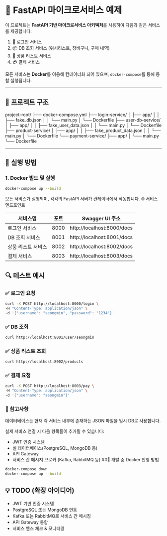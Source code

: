 # 🧩 FastAPI 마이크로서비스 예제

이 프로젝트는 **FastAPI 기반 마이크로서비스 아키텍처**를 사용하여 다음과 같은 서비스를 제공합니다:

1. 🔐 로그인 서비스  
2. 📦 DB 조회 서비스 (위시리스트, 장바구니, 구매 내역)  
3. 🛒 상품 리스트 서비스  
4. 💳 결제 서비스  

모든 서비스는 **Docker**를 이용해 컨테이너화 되어 있으며, `docker-compose`를 통해 통합 실행됩니다.

---

## 📁 프로젝트 구조

project-root/
├── docker-compose.yml
├── login-service/
│   ├── app/
│   │   ├── fake_db.json
│   │   └── main.py
│   └── Dockerfile
├── user-db-service/
│   ├── app/
│   │   ├── fake_user_data.json
│   │   └── main.py
│   └── Dockerfile
├── product-service/
│   ├── app/
│   │   ├── fake_product_data.json
│   │   └── main.py
│   └── Dockerfile
└── payment-service/
├── app/
│   └── main.py
└── Dockerfile



---

## 🐳 실행 방법

### 1. Docker 빌드 및 실행

```bash
docker-compose up --build
```
모든 서비스가 실행되며, 각각의 FastAPI 서버가 컨테이너에서 작동합니다.
🌐 서비스 엔드포인트

| 서비스명	| 포트	| Swagger UI 주소 |
|----------|----|---------------|
| 로그인 서비스 |	8000	| http://localhost:8000/docs |
| DB 조회 서비스 |	8001	| http://localhost:8001/docs |
| 상품 리스트 서비스 |	8002	| http://localhost:8002/docs |
| 결제 서비스 |	8003	| http://localhost:8003/docs |


## 🔍 테스트 예시
### ✅ 로그인 요청

```bash
curl -X POST http://localhost:8000/login \
-H "Content-Type: application/json" \
-d '{"username": "seongmin", "password": "1234"}'
```
### ✅ DB 조회

```bash
curl http://localhost:8001/user/seongmin
```
### ✅ 상품 리스트 조회
```bash
curl http://localhost:8002/products
```
### ✅ 결제 요청

```bash
curl -X POST http://localhost:8003/pay \
-H "Content-Type: application/json" \
-d '{"username": "seongmin"}'
```
### 📝 참고사항
데이터베이스는 현재 각 서비스 내부에 존재하는 JSON 파일을 임시 DB로 사용합니다.

실제 서비스 연결 시 다음 항목들이 추가될 수 있습니다:

- JWT 인증 시스템
- 실 데이터베이스(PostgreSQL, MongoDB 등)
- API Gateway
- 서비스 간 메시지 브로커 (Kafka, RabbitMQ 등)
##🔄 개발 중 Docker 반영 방법

```bash
docker-compose down
docker-compose up --build
```
## 💡 TODO (확장 아이디어)
- JWT 기반 인증 시스템
- PostgreSQL 또는 MongoDB 연동
- Kafka 또는 RabbitMQ로 서비스 간 메시징
- API Gateway 통합
- 서비스 헬스 체크 & 모니터링
